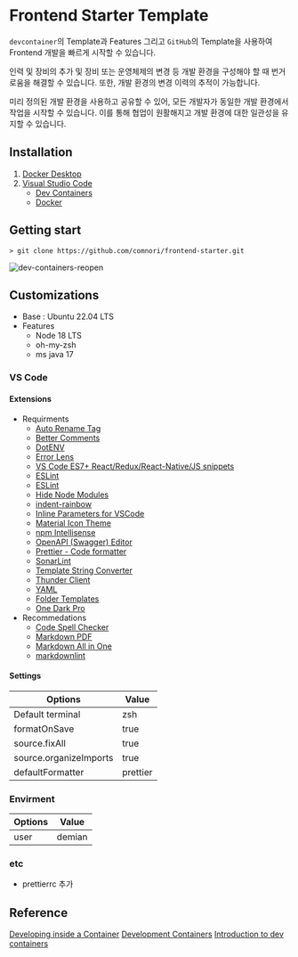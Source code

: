 # Frontend Starter Template

`devcontainer`의 Template과 Features 그리고 `GitHub`의 Template을 사용하여 Frontend 개발을 빠르게 시작할 수 있습니다.

인력 및 장비의 추가 및 장비 또는 운영체제의 변경 등 개발 환경을 구성해야 할 때 번거로움을 해결할 수 있습니다. 또한, 개발 환경의 변경 이력의 추적이 가능합니다.

미리 정의된 개발 환경을 사용하고 공유할 수 있어, 모든 개발자가 동일한 개발 환경에서 작업을 시작할 수 있습니다. 이를 통해 협업이 원활해지고 개발 환경에 대한 일관성을 유지할 수 있습니다.

## Installation

1. [Docker Desktop](https://www.docker.com/products/docker-desktop/)
2. [Visual Studio Code](https://code.visualstudio.com/)
    - [Dev Containers](vscode:extension/ms-vscode-remote.remote-containers)
    - [Docker](vscode:extension/ms-azuretools.vscode-docker)

## Getting start

```shell
> git clone https://github.com/comnori/frontend-starter.git
```

![dev-containers-reopen](https://code.visualstudio.com/assets/docs/devcontainers/create-dev-container/dev-containers-reopen.png)

## Customizations

- Base : Ubuntu 22.04 LTS
- Features
  - Node 18 LTS
  - oh-my-zsh
  - ms java 17

### VS Code

#### Extensions

- Requirments
  - [Auto Rename Tag](vscode:extension/formulahendry.auto-rename-tag)
  - [Better Comments](vscode:extension/aaron-bond.better-comments)
  - [DotENV](vscode:extension/mikestead.dotenv)
  - [Error Lens](vscode:extension/usernamehw.errorlens)
  - [VS Code ES7+ React/Redux/React-Native/JS snippets](vscode:extension/dsznajder.es7-react-js-snippets)
  - [ESLint](vscode:extension/dbaeumer.vscode-eslint)
  - [ESLint](vscode:extension/mhutchie.git-graph)
  - [Hide Node Modules](vscode:extension/chrisbibby.hide-node-modules)
  - [indent-rainbow](vscode:extension/oderwat.indent-rainbow)
  - [Inline Parameters for VSCode](vscode:extension/liamhammett.inline-parameters)
  - [Material Icon Theme](vscode:extension/PKief.material-icon-theme)
  - [npm Intellisense](vscode:extension/christian-kohler.npm-intellisense)
  - [OpenAPI (Swagger) Editor](vscode:extension/42Crunch.vscode-openapi)
  - [Prettier - Code formatter](vscode:extension/esbenp.prettier-vscode)
  - [SonarLint](vscode:extension/SonarSource.sonarlint-vscode)
  - [Template String Converter](vscode:extension/meganrogge.template-string-converter)
  - [Thunder Client](vscode:extension/rangav.vscode-thunder-client)
  - [YAML](vscode:extension/redhat.vscode-yaml)
  - [Folder Templates](vscode:extension/Huuums.vscode-fast-folder-structure)
  - [One Dark Pro](vscode:extension/zhuangtongfa.material-theme)
- Recommedations
  - [Code Spell Checker](vscode:extension/streetsidesoftware.code-spell-checker)
  - [Markdown PDF](vscode:extension/yzane.markdown-pdf)
  - [Markdown All in One](vscode:extension/yzhang.markdown-all-in-one)
  - [markdownlint](vscode:extension/DavidAnson.vscode-markdownlint)

#### Settings

|Options|Value|
|-|-|
|Default terminal|zsh|
|formatOnSave|true|
|source.fixAll|true|
|source.organizeImports|true|
|defaultFormatter|prettier|

### Envirment

|Options|Value|
|-|-|
|user|demian|

### etc

- prettierrc 추가

## Reference

[Developing inside a Container](https://code.visualstudio.com/docs/devcontainers/containers)
[Development Containers](https://containers.dev/)
[Introduction to dev containers](https://docs.github.com/en/codespaces/setting-up-your-project-for-codespaces/adding-a-dev-container-configuration/introduction-to-dev-containers)